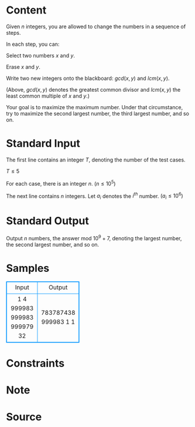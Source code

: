 
# Content

Given $n$ integers, you are allowed to change the numbers in a sequence of steps.

In each step, you can:

Select two numbers $x$ and $y$.

Erase $x$ and $y$.

Write two new integers onto the blackboard: $gcd(x, y)$ and $lcm(x, y)$.

(Above, $gcd(x,y)$ denotes the greatest common divisor and $lcm(x,y)$ the least common multiple of $x$ and $y$.)

Your goal is to maximize the maximum number. Under that circumstance, try to maximize the second largest number, the third largest number, and so on.

# Standard Input

The first line contains an integer $T$, denoting the number of the test cases.

$T \le 5$

For each case, there is an integer $n$. $(n \le 10^5)$

The next line contains $n$ integers. Let $a_i$ denotes the $i^{th}$ number. $(a_i \le 10^6)$

# Standard Output

Output $n$ numbers, the answer mod $10^9+7$, denoting the largest number, the second largest number, and so on.

# Samples

<style>
        table,table tr th, table tr td { border:1px solid #0094ff; }
        table { width: 200px; min-height: 25px; line-height: 25px; text-align: center; border-collapse: collapse;}   
    </style>
<table>
	<tr>
		<td>Input</td>
		<td>Output</td>
	</tr>
<tr><td>1
4
999983 999983 999979 32
</td><td>783787438 999983 1 1</td></tr></table>


# Constraints



# Note



# Source


